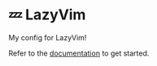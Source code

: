 # 💤 LazyVim

My config for LazyVim!

Refer to the [documentation](https://lazyvim.github.io/installation) to get started.
